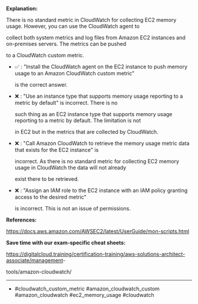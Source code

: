 **Explanation:**

There is no standard metric in CloudWatch for collecting EC2 memory usage. However, you can use the CloudWatch agent to

collect both system metrics and log files from Amazon EC2 instances and on-premises servers. The metrics can be pushed

to a CloudWatch custom metric.

- ✅ :  "Install the CloudWatch agent on the EC2 instance to push memory usage to an Amazon CloudWatch custom metric"

  is the correct answer.

- ❌ :  "Use an instance type that supports memory usage reporting to a metric by default" is incorrect. There is no

  such thing as an EC2 instance type that supports memory usage reporting to a metric by default. The limitation is not

  in EC2 but in the metrics that are collected by CloudWatch.

- ❌ :  "Call Amazon CloudWatch to retrieve the memory usage metric data that exists for the EC2 instance" is

  incorrect. As there is no standard metric for collecting EC2 memory usage in CloudWatch the data will not already

  exist there to be retrieved.

- ❌ :  "Assign an IAM role to the EC2 instance with an IAM policy granting access to the desired metric"

  is incorrect. This is not an issue of permissions.

**References:**

<https://docs.aws.amazon.com/AWSEC2/latest/UserGuide/mon-scripts.html>

**Save time with our exam-specific cheat sheets:**

<https://digitalcloud.training/certification-training/aws-solutions-architect-associate/management>-

tools/amazon-cloudwatch/

----

- #cloudwatch_custom_metric #amazon_cloudwatch_custom #amazon_cloudwatch #ec2_memory_usage #cloudwatch
